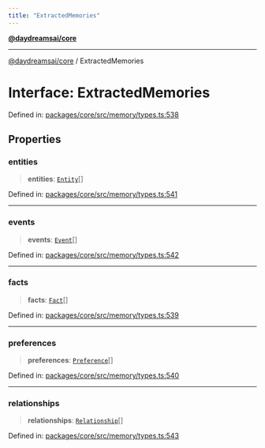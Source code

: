 ```yaml
---
title: "ExtractedMemories"
---
```


[**@daydreamsai/core**](./api-reference.md)

***

[@daydreamsai/core](./api-reference.md) / ExtractedMemories

# Interface: ExtractedMemories

Defined in: [packages/core/src/memory/types.ts:538](https://github.com/dojoengine/daydreams/blob/bbf75946e0d6d99fbdde4cebb2f8a4e8926724f1/packages/core/src/memory/types.ts#L538)

## Properties

### entities

> **entities**: [`Entity`](./Entity.md)[]

Defined in: [packages/core/src/memory/types.ts:541](https://github.com/dojoengine/daydreams/blob/bbf75946e0d6d99fbdde4cebb2f8a4e8926724f1/packages/core/src/memory/types.ts#L541)

***

### events

> **events**: [`Event`](./Event.md)[]

Defined in: [packages/core/src/memory/types.ts:542](https://github.com/dojoengine/daydreams/blob/bbf75946e0d6d99fbdde4cebb2f8a4e8926724f1/packages/core/src/memory/types.ts#L542)

***

### facts

> **facts**: [`Fact`](./Fact.md)[]

Defined in: [packages/core/src/memory/types.ts:539](https://github.com/dojoengine/daydreams/blob/bbf75946e0d6d99fbdde4cebb2f8a4e8926724f1/packages/core/src/memory/types.ts#L539)

***

### preferences

> **preferences**: [`Preference`](./Preference.md)[]

Defined in: [packages/core/src/memory/types.ts:540](https://github.com/dojoengine/daydreams/blob/bbf75946e0d6d99fbdde4cebb2f8a4e8926724f1/packages/core/src/memory/types.ts#L540)

***

### relationships

> **relationships**: [`Relationship`](./Relationship.md)[]

Defined in: [packages/core/src/memory/types.ts:543](https://github.com/dojoengine/daydreams/blob/bbf75946e0d6d99fbdde4cebb2f8a4e8926724f1/packages/core/src/memory/types.ts#L543)
